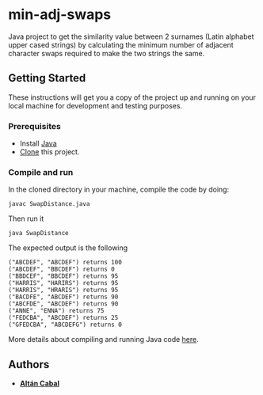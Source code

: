 # min-adj-swaps

Java project to get the similarity value between 2 surnames (Latin alphabet upper cased strings) by calculating the minimum number of adjacent character swaps required to make the two strings the same.

## Getting Started

These instructions will get you a copy of the project up and running on your local machine for development and testing purposes.

### Prerequisites

* Install [Java](https://docs.oracle.com/cd/E19182-01/820-7851/inst_cli_jdk_javahome_t/)
* [Clone](https://help.github.com/articles/cloning-a-repository/) this project.


### Compile and run

In the cloned directory in your machine, compile the code by doing:

```
javac SwapDistance.java
```

Then run it

```
java SwapDistance
```

The expected output is the following

```
("ABCDEF", "ABCDEF") returns 100
("ABCDEF", "BBCDEF") returns 0
("BBDCEF", "BBCDEF") returns 95
("HARRIS", "HARIRS") returns 95
("HARRIS", "HRARIS") returns 95
("BACDFE", "ABCDEF") returns 90
("ABCFDE", "ABCDEF") returns 90
("ANNE", "ENNA") returns 75
("FEDCBA", "ABCDEF") returns 25
("GFEDCBA", "ABCDEFG") returns 0
```

More details about compiling and running Java code [here](http://www.oracle.com/technetwork/java/compile-136656.html).

## Authors

* **[Altán Cabal](https://github.com/altancabal)**

